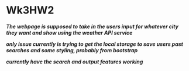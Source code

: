 # Wk3HW2

***The webpage is supposed to take in the users input for whatever city they want and show using the weather API service***


***only issue currently is trying to get the local storage to save users past searches and some styling, probably from bootstrap***


***currently have the search and output features working***
